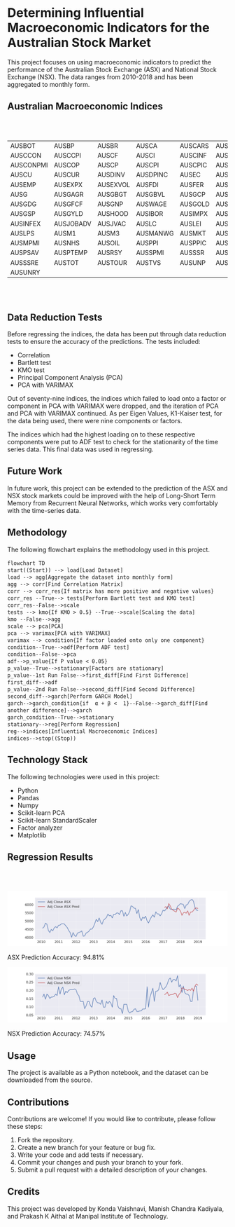 # Determining Influential Macroeconomic Indicators for the Australian Stock Market

This project focuses on using macroeconomic indicators to predict the performance of the Australian Stock Exchange (ASX) and National Stock Exchange (NSX). The data ranges from 2010-2018 and has been aggregated to monthly form. 

## Australian Macroeconomic Indices

<br>
<br>

<table align="center">
  <tr>
    <td> AUSBOT </td>
    <td> AUSBP </td>
    <td> AUSBR </td>
    <td> AUSCA </td>
    <td> AUSCARS </td> 
    <td> AUSCBBS </td>
  </tr>
  <tr>
    <td> AUSCCON </td>
    <td> AUSCCPI </td>
    <td> AUSCF </td> 
    <td> AUSCI </td> 
    <td> AUSCINF </td> 
    <td> AUSCNCN </td>
  </tr>
  <tr>
    <td> AUSCONPMI </td> 
    <td> AUSCOP </td> 
    <td> AUSCP </td>
    <td> AUSCPI </td>
    <td> AUSCPIC </td> 
    <td> AUSCSP </td> 
  </tr>
  <tr>
    <td> AUSCU </td> 
    <td> AUSCUR </td> 
    <td> AUSDINV </td>
    <td> AUSDPINC </td>
    <td> AUSEC </td> 
    <td> AUSEDBT </td>
  </tr>
  <tr>
    <td> AUSEMP </td>
    <td> AUSEXPX </td> 
    <td> AUSEXVOL </td>
    <td> AUSFDI </td> 
    <td> AUSFER </td> 
    <td> AUSFTEMP </td> 
  </tr>
  <tr>
    <td> AUSG </td> 
    <td> AUSGAGR </td> 
    <td> AUSGBGT </td>
    <td> AUSGBVL </td>
    <td> AUSGCP </td> 
    <td> AUSGD </td>
  </tr>
  <tr>
    <td> AUSGDG </td> 
    <td> AUSGFCF </td> 
    <td> AUSGNP </td>
    <td> AUSWAGE </td> 
    <td> AUSGOLD </td>
    <td> AUSGPC </td>
  </tr>
  <tr>
    <td> AUSGSP </td> 
    <td> AUSGYLD </td> 
    <td> AUSHOOD </td>
    <td> AUSIBOR </td> 
    <td> AUSIMPX </td> 
    <td> AUSIMVOL </td>
  </tr>
  <tr>
    <td> AUSINFEX </td> 
    <td> AUSJOBADV </td> 
    <td> AUSJVAC </td>
    <td> AUSLC </td> 
    <td> AUSLEI </td> 
    <td> AUSLFPR </td>
  </tr>
  <tr>
    <td> AUSLPS </td> 
    <td> AUSM1 </td> 
    <td> AUSM3 </td> 
    <td> AUSMANWG </td> 
    <td> AUSMKT </td>  
    <td> AUSMP </td> 
  </tr>
  <tr>
    <td> AUSMPMI </td> 
    <td> AUSNHS </td> 
    <td> AUSOIL </td> 
    <td> AUSPPI </td>
    <td> AUSPPIC </td> 
    <td> AUSPROD </td> 
  </tr>
  <tr>
    <td> AUSPSAV </td> 
    <td> AUSPTEMP </td> 
    <td> AUSRSY </td> 
    <td> AUSSPMI </td> 
    <td> AUSSSR </td> 
    <td> AUSSSRC </td> 
  </tr>
  <tr>
    <td> AUSSSRE </td> 
    <td> AUSTOT </td> 
    <td> AUSTOUR </td> 
    <td> AUSTVS </td> 
    <td> AUSUNP </td> 
    <td> AUSUNR </td> 
  </tr>
  <tr>
    <td> AUSUNRY </td>
  </tr>
</table>

<br>
<br>

## Data Reduction Tests

Before regressing the indices, the data has been put through data reduction tests to ensure the accuracy of the predictions. The tests included:

- Correlation
- Bartlett test
- KMO test
- Principal Component Analysis (PCA)
- PCA with VARIMAX

Out of seventy-nine indices, the indices which failed to load onto a factor or component in PCA with VARIMAX were dropped, and the iteration of PCA and PCA with VARIMAX continued. As per Eigen Values, K1-Kaiser test, for the data being used, there were nine components or factors. 

The indices which had the highest loading on to these respective components were put to ADF test to check for the stationarity of the time series data. This final data was used in regressing. 

## Future Work
In future work, this project can be extended to the prediction of the ASX and NSX stock markets could be improved with the help of Long-Short Term Memory from Recurrent Neural Networks, which works very comfortably with the time-series data.

## Methodology
The following flowchart explains the methodology used in this project.
```mermaid
flowchart TD
start((Start)) --> load[Load Dataset]
load --> agg[Aggregate the dataset into monthly form]
agg --> corr[Find Correlation Matrix]
corr --> corr_res{If matrix has more positive and negative values}
corr_res --True--> tests[Perform Bartlett test and KMO test]
corr_res--False-->scale
tests --> kmo{If KMO > 0.5} --True-->scale[Scaling the data]
kmo --False-->agg
scale --> pca[PCA]
pca --> varimax[PCA with VARIMAX]
varimax --> condition{If factor loaded onto only one component}
condition--True-->adf[Perform ADF test]
condition--False-->pca
adf-->p_value{If P value < 0.05}
p_value--True-->stationary[Factors are stationary]
p_value--1st Run False-->first_diff[Find First Difference]
first_diff-->adf
p_value--2nd Run False-->second_diff[Find Second Difference]
second_diff-->garch[Perform GARCH Model]
garch-->garch_condition{if 	α + β <  1}--False-->garch_diff[Find another difference]-->garch
garch_condition--True-->stationary
stationary-->reg[Perform Regression]
reg-->indices[Influential Macroeconomic Indices]
indices-->stop((Stop))
```

## Technology Stack
The following technologies were used in this project:

- Python
- Pandas
- Numpy
- Scikit-learn PCA
- Scikit-learn StandardScaler
- Factor analyzer
- Matplotlib

## Regression Results

<br>
<br>

<p align="center">
  <img src="plots/asx_pred.png">
</p>

<p>
  ASX Prediction Accuracy: 94.81%
</p>

<p align="center">
    <img src="plots/nsx_pred.png">
</p>
  
<p>
  NSX Prediction Accuracy: 74.57%
</p>

## Usage

The project is available as a Python notebook, and the dataset can be downloaded from the source.

## Contributions

Contributions are welcome! If you would like to contribute, please follow these steps:

1. Fork the repository.
2. Create a new branch for your feature or bug fix.
3. Write your code and add tests if necessary.
4. Commit your changes and push your branch to your fork.
5. Submit a pull request with a detailed description of your changes.

## Credits

This project was developed by Konda Vaishnavi, Manish Chandra Kadiyala, and Prakash K Aithal at Manipal Institute of Technology.
